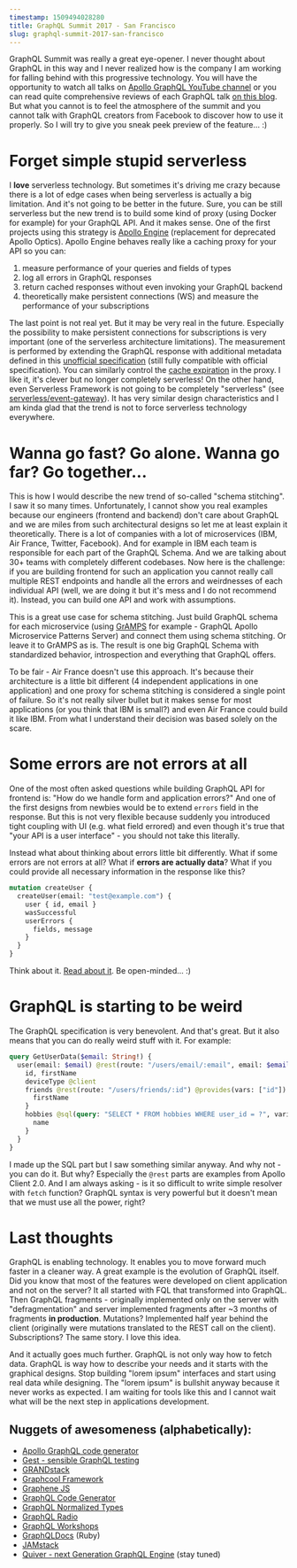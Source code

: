 ```yaml
---
timestamp: 1509494028280
title: GraphQL Summit 2017 - San Francisco
slug: graphql-summit-2017-san-francisco
---
```


GraphQL Summit was really a great eye-opener. I never thought about GraphQL in this way and I never realized how is the company I am working for falling behind with this progressive technology. You will have the opportunity to watch all talks on [Apollo GraphQL YouTube channel](https://www.youtube.com/channel/UC0pEW_GOrMJ23l8QcrGdKSw/feed) or you can read quite comprehensive reviews of each GraphQL talk [on this blog](https://about.sourcegraph.com/graphql/). But what you cannot is to feel the atmosphere of the summit and you cannot talk with GraphQL creators from Facebook to discover how to use it properly. So I will try to give you sneak peek preview of the feature... :)

# Forget simple stupid serverless

I **love** serverless technology. But sometimes it's driving me crazy because there is a lot of edge cases when being serverless is actually a big limitation. And it's not going to be better in the future. Sure, you can be still serverless but the new trend is to build some kind of proxy (using Docker for example) for your GraphQL API. And it makes sense. One of the first projects using this strategy is [Apollo Engine](https://www.apollographql.com/engine/) (replacement for deprecated Apollo Optics). Apollo Engine behaves really like a caching proxy for your API so you can:

1) measure performance of your queries and fields of types
2) log all errors in GraphQL responses
3) return cached responses without even invoking your GraphQL backend
4) theoretically make persistent connections (WS) and measure the performance of your subscriptions

The last point is not real yet. But it may be very real in the future. Especially the possibility to make persistent connections for subscriptions is very important (one of the serverless architecture limitations). The measurement is performed by extending the GraphQL response with additional metadata defined in this [unofficial specification](https://github.com/apollographql/apollo-tracing) (still fully compatible with official specification). You can similarly control the [cache expiration](https://github.com/apollographql/apollo-cache-control) in the proxy. I like it, it's clever but no longer completely serverless! On the other hand, even Serverless Framework is not going to be completely "serverless" (see [serverless/event-gateway](https://github.com/serverless/event-gateway)). It has very similar design characteristics and I am kinda glad that the trend is not to force serverless technology everywhere.

# Wanna go fast? Go alone. Wanna go far? Go together...

This is how I would describe the new trend of so-called "schema stitching". I saw it so many times. Unfortunately, I cannot show you real examples because our engineers (frontend and backend) don't care about GraphQL and we are miles from such architectural designs so let me at least explain it theoretically. There is a lot of companies with a lot of microservices (IBM, Air France, Twitter, Facebook). And for example in IBM each team is responsible for each part of the GraphQL Schema. And we are talking about 30+ teams with completely different codebases. Now here is the challenge: if you are building frontend for such an application you cannot really call multiple REST endpoints and handle all the errors and weirdnesses of each individual API (well, we are doing it but it's mess and I do not recommend it). Instead, you can build one API and work with assumptions.

This is a great use case for schema stitching. Just build GraphQL schema for each microservice (using [GrAMPS](https://gramps-graphql.github.io/gramps-express/) for example - GraphQL Apollo Microservice Patterns Server) and connect them using schema stitching. Or leave it to GrAMPS as is. The result is one big GraphQL Schema with standardized behavior, introspection and everything that GraphQL offers.

To be fair - Air France doesn't use this approach. It's because their architecture is a little bit different (4 independent applications in one application) and one proxy for schema stitching is considered a single point of failure. So it's not really silver bullet but it makes sense for most applications (or you think that IBM is small?) and even Air France could build it like IBM. From what I understand their decision was based solely on the scare.

# Some errors are not errors at all

One of the most often asked questions while building GraphQL API for frontend is: "How do we handle form and application errors?" And one of the first designs from newbies would be to extend `errors` field in the response. But this is not very flexible because suddenly you introduced tight coupling with UI (e.g. what field errored) and even though it's true that "your API is a user interface" - you should not take this literally.

Instead what about thinking about errors little bit differently. What if some errors are not errors at all? What if **errors are actually data**? What if you could provide all necessary information in the response like this?

```graphql
mutation createUser {
  createUser(email: "test@example.com") {
    user { id, email }
    wasSuccessful
    userErrors {
      fields, message
    }
  }
}
```

Think about it. [Read about it](https://about.sourcegraph.com/graphql/what-went-wrong-best-practices-for-surfacing-error-messages-in-a-graphql-api/). Be open-minded... :)

# GraphQL is starting to be weird

The GraphQL specification is very benevolent. And that's great. But it also means that you can do really weird stuff with it. For example:

```graphql
query GetUserData($email: String!) {
  user(email: $email) @rest(route: "/users/email/:email", email: $email) {
    id, firstName
    deviceType @client
    friends @rest(route: "/users/friends/:id") @provides(vars: ["id"]) {
      firstName
    }
    hobbies @sql(query: "SELECT * FROM hobbies WHERE user_id = ?", variables: ...) {
      name
    }
  }
}
```

I made up the SQL part but I saw something similar anyway. And why not - you can do it. But why? Especially the `@rest` parts are examples from Apollo Client 2.0. And I am always asking - is it so difficult to write simple resolver with `fetch` function? GraphQL syntax is very powerful but it doesn't mean that we must use all the power, right?

# Last thoughts

GraphQL is enabling technology. It enables you to move forward much faster in a cleaner way. A great example is the evolution of GraphQL itself. Did you know that most of the features were developed on client application and not on the server? It all started with FQL that transformed into GraphQL. Then GraphQL fragments - originally implemented only on the server with "defragmentation" and server implemented fragments after ~3 months of fragments **in production**. Mutations? Implemented half year behind the client (originally were mutations translated to the REST call on the client). Subscriptions? The same story. I love this idea.

And it actually goes much further. GraphQL is not only way how to fetch data. GraphQL is way how to describe your needs and it starts with the graphical designs. Stop building "lorem ipsum" interfaces and start using real data while designing. The "lorem ipsum" is bullshit anyway because it never works as expected. I am waiting for tools like this and I cannot wait what will be the next step in applications development.

## Nuggets of awesomeness (alphabetically):

- [Apollo GraphQL code generator](https://github.com/apollographql/apollo-codegen)
- [Gest - sensible GraphQL testing](https://github.com/mfix22/gest)
- [GRANDstack](http://grandstack.io/)
- [Graphcool Framework](https://github.com/graphcool/framework)
- [Graphene JS](http://graphene-js.org/)
- [GraphQL Code Generator](https://github.com/dotansimha/graphql-code-generator)
- [GraphQL Normalized Types](https://github.com/mfix22/gnt)
- [GraphQL Radio](https://graphqlradio.com/)
- [GraphQL Workshops](http://graphqlworkshops.com/)
- [GraphQLDocs](https://github.com/gjtorikian/graphql-docs) (Ruby)
- [JAMstack](https://jamstack.org/)
- [Quiver - next Generation GraphQL Engine](http://graphql-quiver.com/) (stay tuned)
